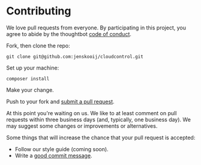 # Contributing

We love pull requests from everyone. By participating in this project, you
agree to abide by the thoughtbot [code of conduct].

[code of conduct]: https://github.com/jenskooij/cloudcontrol/blob/master/CODE_OF_CONDUCT.md

Fork, then clone the repo:

    git clone git@github.com:jenskooij/cloudcontrol.git

Set up your machine:

    composer install

Make your change. 

Push to your fork and [submit a pull request][pr].

[pr]: https://github.com/jenskooij/cloudcontrol/compare/

At this point you're waiting on us. We like to at least comment on pull requests
within three business days (and, typically, one business day). We may suggest
some changes or improvements or alternatives.

Some things that will increase the chance that your pull request is accepted:

* Follow our style guide (coming soon).
* Write a [good commit message][commit].

[commit]: http://tbaggery.com/2008/04/19/a-note-about-git-commit-messages.html
